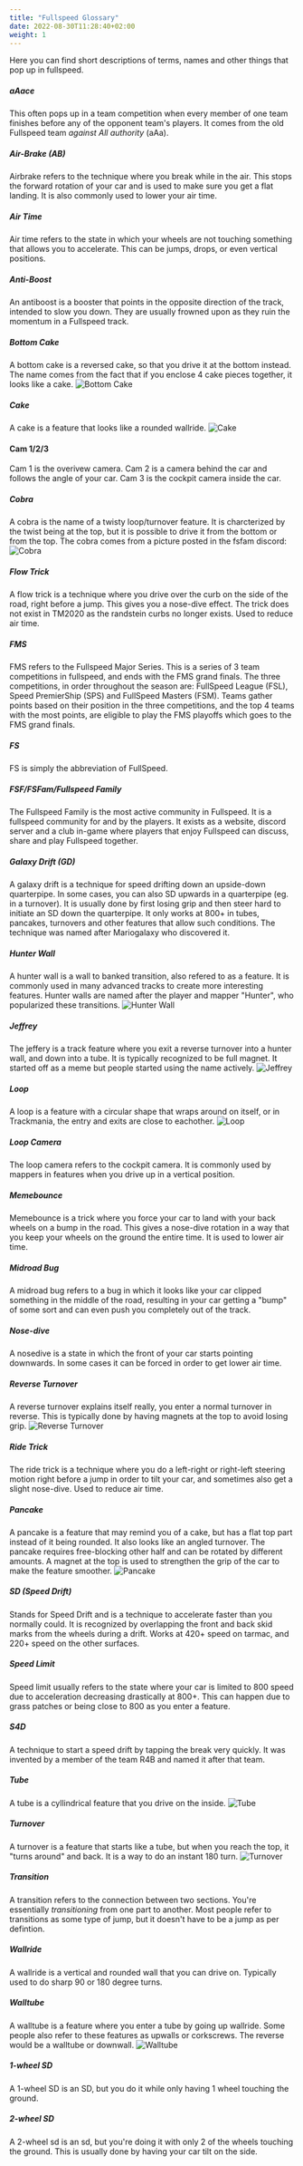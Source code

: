 ```yaml
---
title: "Fullspeed Glossary"
date: 2022-08-30T11:28:40+02:00
weight: 1
---
```


Here you can find short descriptions of terms, names and other things that pop up in fullspeed.

##### aAace
This often pops up in a team competition when every member of one team finishes before any of the opponent team's players. It comes from the old Fullspeed team *against All authority* (aAa).

##### Air-Brake (AB)
Airbrake refers to the technique where you break while in the air. This stops the forward rotation of your car and is used to make sure you get a flat landing. It is also commonly used to lower your air time.

##### Air Time
Air time refers to the state in which your wheels are not touching something that allows you to accelerate. This can be jumps, drops, or even vertical positions.

##### Anti-Boost
An antiboost is a booster that points in the opposite direction of the track, intended to slow you down. They are usually frowned upon as they ruin the momentum in a Fullspeed track.

##### Bottom Cake
A bottom cake is a reversed cake, so that you drive it at the bottom instead. The name comes from the fact that if you enclose 4 cake pieces together, it looks like a cake.
![Bottom Cake](bottom_cake.png)

##### Cake
A cake is a feature that looks like a rounded wallride.
![Cake](cake.png)

#### Cam 1/2/3
Cam 1 is the overivew camera. Cam 2 is a camera behind the car and follows the angle of your car. Cam 3 is the cockpit camera inside the car.

##### Cobra
A cobra is the name of a twisty loop/turnover feature. It is charcterized by the twist being at the top, but it is possible to drive it from the bottom or from the top. The cobra comes from a picture posted in the fsfam discord: ![Cobra](cobra.png)

##### Flow Trick
A flow trick is a technique where you drive over the curb on the side of the road, right before a jump. This gives you a nose-dive effect. The trick does not exist in TM2020 as the randstein curbs no longer exists. Used to reduce air time.

##### FMS
FMS refers to the Fullspeed Major Series. This is a series of 3 team competitions in fullspeed, and ends with the FMS grand finals. The three competitions, in order throughout the season are: FullSpeed League (FSL), Speed PremierShip (SPS) and FullSpeed Masters (FSM). Teams gather points based on their position in the three competitions, and the top 4 teams with the most points, are eligible to play the FMS playoffs which goes to the FMS grand finals.

##### FS
FS is simply the abbreviation of FullSpeed.

##### FSF/FSFam/Fullspeed Family
The Fullspeed Family is the most active community in Fullspeed. It is a fullspeed community for and by the players. It exists as a website, discord server and a club in-game where players that enjoy Fullspeed can discuss, share and play Fullspeed together.

##### Galaxy Drift (GD)
A galaxy drift is a technique for speed drifting down an upside-down quarterpipe. In some cases, you can also SD upwards in a quarterpipe (eg. in a turnover). It is usually done by first losing grip and then steer hard to initiate an SD down the quarterpipe. It only works at 800+ in tubes, pancakes, turnovers and other features that allow such conditions. The technique was named after Mariogalaxy who discovered it.

##### Hunter Wall
A hunter wall is a wall to banked transition, also refered to as a feature. It is commonly used in many advanced tracks to create more interesting features. Hunter walls are named after the player and mapper "Hunter", who popularized these transitions.
![Hunter Wall](hunter_wall.png)

##### Jeffrey
The jeffery is a track feature where you exit a reverse turnover into a hunter wall, and down into a tube. It is typically recognized to be full magnet. It started off as a meme but people started using the name actively.
![Jeffrey](jeffrey.png)

##### Loop
A loop is a feature with a circular shape that wraps around on itself, or in Trackmania, the entry and exits are close to eachother.
![Loop](loop.png)

##### Loop Camera
The loop camera refers to the cockpit camera. It is commonly used by mappers in features when you drive up in a vertical position.

##### Memebounce
Memebounce is a trick where you force your car to land with your back wheels on a bump in the road. This gives a nose-dive rotation in a way that you keep your wheels on the ground the entire time. It is used to lower air time.

##### Midroad Bug
A midroad bug refers to a bug in which it looks like your car clipped something in the middle of the road, resulting in your car getting a "bump" of some sort and can even push you completely out of the track.

##### Nose-dive
A nosedive is a state in which the front of your car starts pointing downwards. In some cases it can be forced in order to get lower air time.

##### Reverse Turnover
A reverse turnover explains itself really, you enter a normal turnover in reverse. This is typically done by having magnets at the top to avoid losing grip.
![Reverse Turnover](reverse_turnover.png)

##### Ride Trick
The ride trick is a technique where you do a left-right or right-left steering motion right before a jump in order to tilt your car, and sometimes also get a slight nose-dive. Used to reduce air time.

##### Pancake
A pancake is a feature that may remind you of a cake, but has a flat top part instead of it being rounded. It also looks like an angled turnover. The pancake requires free-blocking other half and can be rotated by different amounts. A magnet at the top is used to strengthen the grip of the car to make the feature smoother.
![Pancake](pancake.png)

##### SD (Speed Drift)
Stands for Speed Drift and is a technique to accelerate faster than you normally could. It is recognized by overlapping the front and back skid marks from the wheels during a drift. Works at 420+ speed on tarmac, and 220+ speed on the other surfaces.

##### Speed Limit
Speed limit usually refers to the state where your car is limited to 800 speed due to acceleration decreasing drastically at 800+. This can happen due to grass patches or being close to 800 as you enter a feature.

##### S4D
A technique to start a speed drift by tapping the break very quickly. It was invented by a member of the team R4B and named it after that team.

##### Tube
A tube is a cyllindrical feature that you drive on the inside.
![Tube](tube.png)

##### Turnover
A turnover is a feature that starts like a tube, but when you reach the top, it "turns around" and back. It is a way to do an instant 180 turn.
![Turnover](turnover.png)

##### Transition
A transition refers to the connection between two sections. You're essentially *transitioning* from one part to another. Most people refer to transitions as some type of jump, but it doesn't have to be a jump as per defintion.

##### Wallride
A wallride is a vertical and rounded wall that you can drive on. Typically used to do sharp 90 or 180 degree turns.

##### Walltube
A walltube is a feature where you enter a tube by going up wallride. Some people also refer to these features as upwalls or corkscrews. The reverse would be a walltube or downwall.
![Walltube](tubewall.png)

##### 1-wheel SD
A 1-wheel SD is an SD, but you do it while only having 1 wheel touching the ground.

##### 2-wheel SD
A 2-wheel sd is an sd, but you're doing it with only 2 of the wheels touching the ground. This is usually done by having your car tilt on the side.
